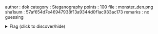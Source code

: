 author : dok
category : Steganography
points : 100 
file : monster_den.png
sha1sum : 57af654d7e46947938f13a9344d0f1ac933ac173
remarks : no guessing

<details>
    <summary>Flag (click to discover/hide)</summary>
    <p>GH16{W3ll_D0ne_Over1ord}</p>
</details>
